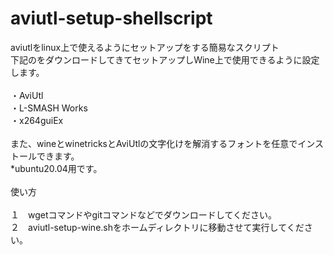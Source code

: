 # aviutl-setup-shellscript

aviutlをlinux上で使えるようにセットアップをする簡易なスクリプト<br>
下記のをダウンロードしてきてセットアップしWine上で使用できるように設定します。<br>
<br>
・AviUtl<br>
・L-SMASH Works<br>
・x264guiEx<br>
<br>
また、wineとwinetricksとAviUtlの文字化けを解消するフォントを任意でインストールできます。<br>
*ubuntu20.04用です。<br>
<br>
使い方<br>
<br>
１　wgetコマンドやgitコマンドなどでダウンロードしてください。<br>
２　aviutl-setup-wine.shをホームディレクトリに移動させて実行してください。<br>
